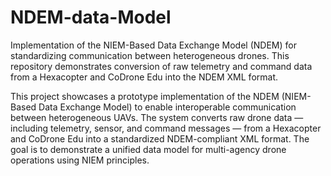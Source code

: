 # NDEM-data-Model
Implementation of the NIEM-Based Data Exchange Model (NDEM) for standardizing communication between heterogeneous drones. This repository demonstrates conversion of raw telemetry and command data from a Hexacopter and CoDrone Edu into the NDEM XML format.

This project showcases a prototype implementation of the NDEM (NIEM-Based Data Exchange Model) to enable interoperable communication between heterogeneous UAVs. The system converts raw drone data — including telemetry, sensor, and command messages — from a Hexacopter and CoDrone Edu into a standardized NDEM-compliant XML format. The goal is to demonstrate a unified data model for multi-agency drone operations using NIEM principles.
